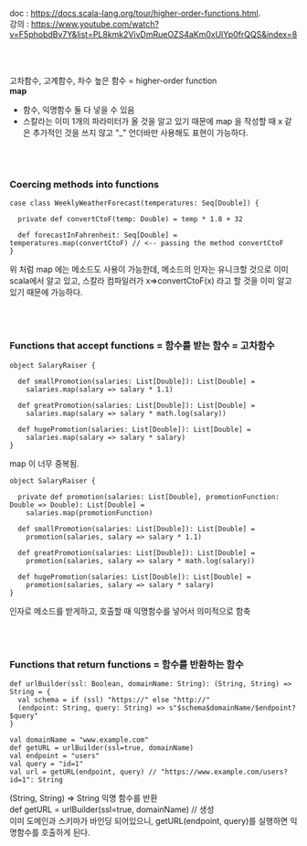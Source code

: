 
doc : https://docs.scala-lang.org/tour/higher-order-functions.html.   
강의 : https://www.youtube.com/watch?v=F5phobdBv7Y&list=PL8kmk2VivDmRueOZS4aKm0xUlYp0frQQS&index=8


<br/><br/>

고차함수, 고계함수, 차수 높은 함수 = higher-order function     
**map**     
- 함수, 익명함수 둘 다 넣을 수 있음
- 스칼라는 이미 1개의 파라미터가 올 것을 알고 있기 때문에 map 을 작성할 때 x 같은 추가적인 것을 쓰지 않고 "_" 언더바만 사용해도 표현이 가능하다.  

<br/><br/>

### Coercing methods into functions 
```
case class WeeklyWeatherForecast(temperatures: Seq[Double]) {

  private def convertCtoF(temp: Double) = temp * 1.8 + 32

  def forecastInFahrenheit: Seq[Double] = temperatures.map(convertCtoF) // <-- passing the method convertCtoF
}
```
위 처럼 map 에는 메소드도 사용이 가능한데, 메소드의 인자는 유니크할 것으로 이미 scala에서 알고 있고, 스칼라 컴파일러가 x=>convertCtoF(x) 라고 할 것을 이미 알고 있기 때문에 가능하다.    

<br/><br/>

### Functions that accept functions = 함수를 받는 함수 = 고차함수
```
object SalaryRaiser {

  def smallPromotion(salaries: List[Double]): List[Double] =
    salaries.map(salary => salary * 1.1)

  def greatPromotion(salaries: List[Double]): List[Double] =
    salaries.map(salary => salary * math.log(salary))

  def hugePromotion(salaries: List[Double]): List[Double] =
    salaries.map(salary => salary * salary)
}
```
map 이 너무 중복됨.

```
object SalaryRaiser {

  private def promotion(salaries: List[Double], promotionFunction: Double => Double): List[Double] =
    salaries.map(promotionFunction)

  def smallPromotion(salaries: List[Double]): List[Double] =
    promotion(salaries, salary => salary * 1.1)

  def greatPromotion(salaries: List[Double]): List[Double] =
    promotion(salaries, salary => salary * math.log(salary))

  def hugePromotion(salaries: List[Double]): List[Double] =
    promotion(salaries, salary => salary * salary)
}
```
인자로 메소드를 받게하고, 호출할 때 익명함수를 넣어서 의미적으로 함축

<br/><br/>

### Functions that return functions = 함수를 반환하는 함수
```
def urlBuilder(ssl: Boolean, domainName: String): (String, String) => String = {
  val schema = if (ssl) "https://" else "http://"
  (endpoint: String, query: String) => s"$schema$domainName/$endpoint?$query"
}

val domainName = "www.example.com"
def getURL = urlBuilder(ssl=true, domainName)
val endpoint = "users"
val query = "id=1"
val url = getURL(endpoint, query) // "https://www.example.com/users?id=1": String
```

(String, String) => String 익명 함수를 반환    
def getURL = urlBuilder(ssl=true, domainName) // 생성    
이미 도메인과 스키마가 바인딩 되어있으니, getURL(endpoint, query)를 실행하면 익명함수를 호출하게 된다.
